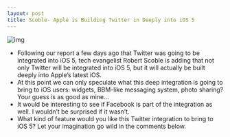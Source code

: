 ```yaml
---
layout: post
title: Scoble- Apple is Building Twitter in Deeply into iOS 5
---
```

![img](http://media.idownloadblog.com/wp-content/uploads/2011/06/Scoble-Twitter-iOS-5.png)
* Following our report a few days ago that Twitter was going to be integrated into iOS 5, tech evangelist Robert Scoble is adding that not only Twitter will be integrated into iOS 5, but it will actually be built deeply into Apple’s latest iOS.
* At this point we can only speculate what this deep integration is going to bring to iOS users: widgets, BBM-like messaging system, photo sharing? Your guess is as good as mine…
* It would be interesting to see if Facebook is part of the integration as well. I wouldn’t be surprised if it wasn’t.
* What kind of feature would you like this Twitter integration to bring to iOS 5? Let your imagination go wild in the comments below.

